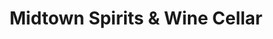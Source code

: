 ---
title: "Midtown Spirits & Wine Cellar"
url: /baltimore/midtown-spirits-and-wine-cellar/
shop: alcohol
---